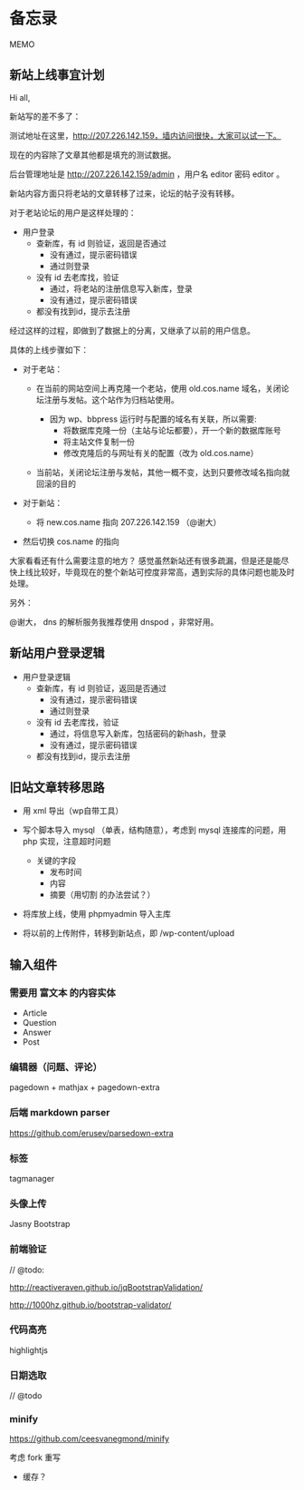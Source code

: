 # 备忘录

MEMO


## 新站上线事宜计划

Hi all,

新站写的差不多了：

测试地址在这里，http://207.226.142.159，墙内访问很快，大家可以试一下。

现在的内容除了文章其他都是填充的测试数据。

后台管理地址是 http://207.226.142.159/admin ，用户名 editor 密码 editor 。


新站内容方面只将老站的文章转移了过来，论坛的帖子没有转移。


对于老站论坛的用户是这样处理的：

- 用户登录
    - 查新库，有 id 则验证，返回是否通过
        - 没有通过，提示密码错误
        - 通过则登录
    - 没有 id 去老库找，验证
        - 通过，将老站的注册信息写入新库，登录
        - 没有通过，提示密码错误
    - 都没有找到id，提示去注册

经过这样的过程，即做到了数据上的分离，又继承了以前的用户信息。


具体的上线步骤如下：

- 对于老站：
    - 在当前的网站空间上再克隆一个老站，使用 old.cos.name 域名，关闭论坛注册与发帖。这个站作为归档站使用。
        - 因为 wp、bbpress 运行时与配置的域名有关联，所以需要:
            - 将数据库克隆一份（主站与论坛都要），开一个新的数据库账号
            - 将主站文件复制一份
            - 修改克隆后的与网址有关的配置（改为 old.cos.name）

    - 当前站，关闭论坛注册与发帖，其他一概不变，达到只要修改域名指向就回滚的目的

- 对于新站：
    - 将 new.cos.name 指向 207.226.142.159 （@谢大）

- 然后切换 cos.name 的指向


大家看看还有什么需要注意的地方？
感觉虽然新站还有很多疏漏，但是还是能尽快上线比较好，毕竟现在的整个新站可控度非常高，遇到实际的具体问题也能及时处理。


另外：

@谢大， dns 的解析服务我推荐使用 dnspod ，非常好用。




## 新站用户登录逻辑

- 用户登录逻辑
    - 查新库，有 id 则验证，返回是否通过
        - 没有通过，提示密码错误
        - 通过则登录
    - 没有 id 去老库找，验证
        - 通过，将信息写入新库，包括密码的新hash，登录
        - 没有通过，提示密码错误
    - 都没有找到id，提示去注册


## 旧站文章转移思路

- 用 xml 导出（wp自带工具）
- 写个脚本导入 mysql （单表，结构随意），考虑到 mysql 连接库的问题，用 php 实现，注意超时问题
    - 关键的字段
        - 发布时间
        - 内容
        - 摘要（用切割 <!-- more --> 的办法尝试？）


- 将库放上线，使用 phpmyadmin 导入主库

- 将以前的上传附件，转移到新站点，即 /wp-content/upload



## 输入组件

### 需要用 富文本 的内容实体

- Article
- Question
- Answer
- Post

### 编辑器（问题、评论）

pagedown + mathjax + pagedown-extra

### 后端 markdown parser

https://github.com/erusev/parsedown-extra


### 标签

tagmanager

### 头像上传

Jasny Bootstrap


### 前端验证

// @todo: 

http://reactiveraven.github.io/jqBootstrapValidation/

http://1000hz.github.io/bootstrap-validator/

### 代码高亮

highlightjs

### 日期选取

// @todo

### minify

https://github.com/ceesvanegmond/minify

考虑 fork 重写

- 缓存？